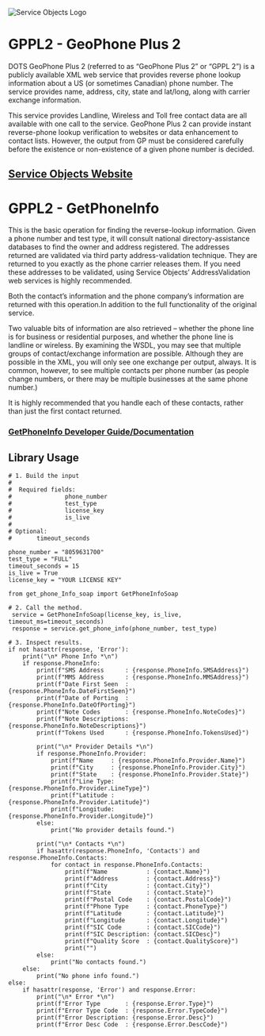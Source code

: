 ﻿![Service Objects Logo](https://www.serviceobjects.com/wp-content/uploads/2021/05/SO-Logo-with-TM.gif "Service Objects Logo")

# GPPL2 - GeoPhone Plus 2 

DOTS GeoPhone Plus 2 (referred to as “GeoPhone Plus 2” or “GPPL 2”) is a publicly available XML web service that provides reverse phone lookup information about a US (or sometimes Canadian) phone number. The service provides name, address, city, state and lat/long, along with carrier exchange information.

This service provides Landline, Wireless and Toll free contact data are all available with one call to the service. GeoPhone Plus 2 can provide instant reverse-phone lookup verification to websites or data enhancement to contact lists. However, the output from GP must be considered carefully before the existence or non-existence of a given phone number is decided.

## [Service Objects Website](https://serviceobjects.com)

# GPPL2 - GetPhoneInfo

This is the basic operation for finding the reverse-lookup information. Given a phone number and test type, it will consult national directory-assistance databases to find the owner and address registered. The addresses returned are validated via third party address-validation technique. They are returned to you exactly as the phone carrier releases them. If you need these addresses to be validated, using Service Objects’ AddressValidation web services is highly recommended. 

Both the contact’s information and the phone company’s information are returned with this operation.In addition to the full functionality of the original service.

Two valuable bits of information are also retrieved – whether the phone line is for business or residential purposes, and whether the phone line is landline or wireless. By examining the WSDL, you may see that multiple groups of contact/exchange information are possible. Although they are possible in the XML, you will only see one exchange per output, always. It is common, however, to see multiple contacts per phone number (as people change numbers, or there may be multiple businesses at the same phone number.) 

It is highly recommended that you handle each of these contacts, rather than just the first contact returned.

### [GetPhoneInfo Developer Guide/Documentation](https://www.serviceobjects.com/docs/dots-geophone-plus-2/dots-geophone-plus-2/gppl2-getphoneinfo-recommended-operation/)

## Library Usage

```
# 1. Build the input
#
#  Required fields:
#               phone_number
#               test_type 
#               license_key
#               is_live
# 
# Optional:
#       timeout_seconds

phone_number = "8059631700"
test_type = "FULL"
timeout_seconds = 15
is_live = True
license_key = "YOUR LICENSE KEY"

from get_phone_Info_soap import GetPhoneInfoSoap

# 2. Call the method.
 service = GetPhoneInfoSoap(license_key, is_live, timeout_ms=timeout_seconds)
 response = service.get_phone_info(phone_number, test_type)

# 3. Inspect results.
if not hasattr(response, 'Error'):
    print("\n* Phone Info *\n")
    if response.PhoneInfo:
        print(f"SMS Address      : {response.PhoneInfo.SMSAddress}")
        print(f"MMS Address      : {response.PhoneInfo.MMSAddress}")
        print(f"Date First Seen  : {response.PhoneInfo.DateFirstSeen}")
        print(f"Date of Porting  : {response.PhoneInfo.DateOfPorting}")
        print(f"Note Codes       : {response.PhoneInfo.NoteCodes}")
        print(f"Note Descriptions: {response.PhoneInfo.NoteDescriptions}")
        print(f"Tokens Used      : {response.PhoneInfo.TokensUsed}")

        print("\n* Provider Details *\n")
        if response.PhoneInfo.Provider:
            print(f"Name     : {response.PhoneInfo.Provider.Name}")
            print(f"City     : {response.PhoneInfo.Provider.City}")
            print(f"State    : {response.PhoneInfo.Provider.State}")
            print(f"Line Type: {response.PhoneInfo.Provider.LineType}")
            print(f"Latitude : {response.PhoneInfo.Provider.Latitude}")
            print(f"Longitude: {response.PhoneInfo.Provider.Longitude}")
        else:
            print("No provider details found.")

        print("\n* Contacts *\n")
        if hasattr(response.PhoneInfo, 'Contacts') and response.PhoneInfo.Contacts:
            for contact in response.PhoneInfo.Contacts:
                print(f"Name           : {contact.Name}")
                print(f"Address        : {contact.Address}")
                print(f"City           : {contact.City}")
                print(f"State          : {contact.State}")
                print(f"Postal Code    : {contact.PostalCode}")
                print(f"Phone Type     : {contact.PhoneType}")
                print(f"Latitude       : {contact.Latitude}")
                print(f"Longitude      : {contact.Longitude}")
                print(f"SIC Code       : {contact.SICCode}")
                print(f"SIC Description: {contact.SICDesc}")
                print(f"Quality Score  : {contact.QualityScore}")
                print("")
        else:
            print("No contacts found.")
    else:
        print("No phone info found.")
else:
    if hasattr(response, 'Error') and response.Error:
        print("\n* Error *\n")
        print(f"Error Type       : {response.Error.Type}")
        print(f"Error Type Code  : {response.Error.TypeCode}")
        print(f"Error Description: {response.Error.Desc}")
        print(f"Error Desc Code  : {response.Error.DescCode}")
```

